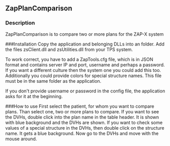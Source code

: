 ﻿## ZapPlanComparison

### Description
ZapPlanComparison is to compare two or more plans for the ZAP-X system

###Installation
Copy the application and belonging DLLs into an folder. Add the files zsClient.dll
and zsUtilities.dll from your TPS system.

To work correct, you have to add a ZapTools.cfg file, which is in JSON format 
and contains server IP and port, username and perhaps a password. If you want a 
different culture then the system one you could add this too. Additionally you 
could provide colors for special structure names. This file must be in the same 
folder as the application.

If you don't provide username or password in the config file, the application
asks for it at the beginning.

###How to use
First select the patient, for whom you want to compare plans. Than select one, 
two or more plans to compare. If you want to see the DVHs, double click into the 
plan name in the table header. It is shown with blue background and the DVHs are
shown. If you want to check some values of a special structure in the DVHs, then
double click on the structure name. It gets a blue background. Now go to the DVHs 
and move with the mouse around.